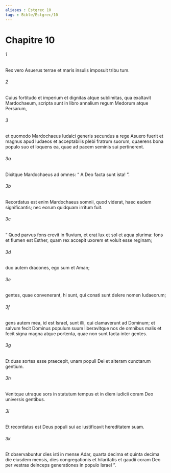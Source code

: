 ```yaml
---
aliases : Estgrec 10
tags : Bible/Estgrec/10
---
```


# Chapitre 10

###### 1
Rex vero Asuerus terrae et maris insulis imposuit tribu tum. 
###### 2
Cuius fortitudo et imperium et dignitas atque sublimitas, qua exaltavit Mardochaeum, scripta sunt in libro annalium regum Medorum atque Persarum, 
###### 3
et quomodo Mardochaeus Iudaici generis secundus a rege Asuero fuerit et magnus apud Iudaeos et acceptabilis plebi fratrum suorum, quaerens bona populo suo et loquens ea, quae ad pacem seminis sui pertinerent.
###### 3a
Dixitque Mardochaeus ad omnes: “ A Deo facta sunt ista! ”. 
###### 3b
Recordatus est enim Mardochaeus somnii, quod viderat, haec eadem significantis; nec eorum quidquam irritum fuit. 
###### 3c
“ Quod parvus fons crevit in fluvium, et erat lux et sol et aqua plurima: fons et flumen est Esther, quam rex accepit uxorem et voluit esse reginam; 
###### 3d
duo autem dracones, ego sum et Aman; 
###### 3e
gentes, quae convenerant, hi sunt, qui conati sunt delere nomen Iudaeorum; 
###### 3f
gens autem mea, id est Israel, sunt illi, qui clamaverunt ad Dominum; et salvum fecit Dominus populum suum liberavitque nos de omnibus malis et fecit signa magna atque portenta, quae non sunt facta inter gentes. 
###### 3g
Et duas sortes esse praecepit, unam populi Dei et alteram cunctarum gentium. 
###### 3h
Venitque utraque sors in statutum tempus et in diem iudicii coram Deo universis gentibus. 
###### 3i
Et recordatus est Deus populi sui ac iustificavit hereditatem suam. 
###### 3k
Et observabuntur dies isti in mense Adar, quarta decima et quinta decima die eiusdem mensis, dies congregationis et hilaritatis et gaudii coram Deo per vestras deinceps generationes in populo Israel ”.
